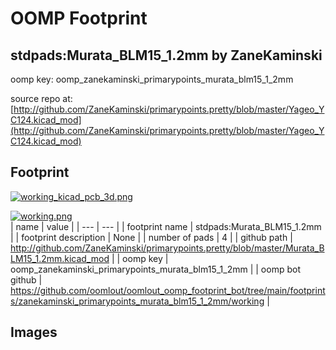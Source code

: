 # OOMP Footprint  
## stdpads:Murata_BLM15_1.2mm  by ZaneKaminski  
  
oomp key: oomp_zanekaminski_primarypoints_murata_blm15_1_2mm  
  
source repo at: [http://github.com/ZaneKaminski/primarypoints.pretty/blob/master/Yageo_YC124.kicad_mod](http://github.com/ZaneKaminski/primarypoints.pretty/blob/master/Yageo_YC124.kicad_mod)  
## Footprint  
  
[![working_kicad_pcb_3d.png](working_kicad_pcb_3d_600.png)](working_kicad_pcb_3d.png)  
  
[![working.png](working_600.png)](working.png)  
| name | value | 
| --- | --- | 
| footprint name | stdpads:Murata_BLM15_1.2mm | 
| footprint description | None | 
| number of pads | 4 | 
| github path | http://github.com/ZaneKaminski/primarypoints.pretty/blob/master/Murata_BLM15_1.2mm.kicad_mod | 
| oomp key | oomp_zanekaminski_primarypoints_murata_blm15_1_2mm | 
| oomp bot github | https://github.com/oomlout/oomlout_oomp_footprint_bot/tree/main/footprints/zanekaminski_primarypoints_murata_blm15_1_2mm/working | 
## Images  
